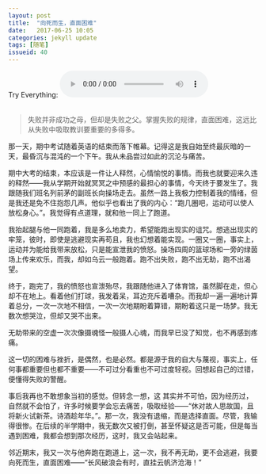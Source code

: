 ```yaml
---
layout: post
title:  "向死而生，直面困难"
date:   2017-06-25 10:05
categories: jekyll update
tags: [随笔]
issueid: 40
---
```



Try Everything: <audio src="/music/Try Everything.mp3" controls="controls" loop="loop" preload="meta"></audio>  
<br>

> 失败并非成功之母，但却是失败之父。掌握失败的规律，直面困难，这远比从失败中吸取教训要重要的多得多。

那一天，期中考试随着英语的结束而落下帷幕。记得这是我自始至终最灰暗的一天，最昏沉与混沌的一个下午。我从未品尝过如此的沉沦与痛苦。  

期中大考的结束，本应该是一件让人释然，心情愉悦的事情。而我也就要迎来久违的释然——我从学期开始就冥冥之中预感的最担心的事情，今天终于要发生了。我跟随我们班名列前茅的副班长向操场走去。虽然一路上我极力控制着我的情绪，但是我还是免不住抱怨几声。他似乎也看出了我的内心：“跑几圈吧，运动可以使人放松身心。”。我觉得有点道理，就和他一同上了跑道。  

我抬起腿与他一同跑着，我是多么地卖力，希望能跑出现实的诅咒。想逃出现实的牢笼，彼时，即使是逃避现实再苟且，我也幻想着能实现。一圈又一圈，事实上，运动并为能给我带来放松，只是能宣泄我的愤怒。操场四周的篮球场和一旁的绿茵场上传来欢乐，而我，却如乌云一般跑着。跑不出失败，跑不出无助，跑不出渴望。  

终于，跑完了，我的愤怒也宣泄殆尽，我跟随他进入了体育馆，虽然脚在走，但心却不在地上。看着他们打球，我发着呆，耳边充斥着嘈杂。而我却一遍一遍地计算着总分，一次一次地不相信，一次一次地期盼着算错，期盼着这只是一场梦。我无数次想哭泣，但却又哭不出来。  

无助带来的空虚一次次像摄魂怪一般摄人心魂，而我早已没了知觉，也不再感到疼痛。  

这一切的困难与挫折，是偶然，也是必然。都是源于我的自大与蔑视，事实上，任何事都重要但也都不重要——不可过分看重也不可过度轻视。回想起自己的过错，便懂得失败的警醒。  

事后我再也不敢想象当初的感觉。但转念一想，这 其实并不可怕，因为经历过，自然就不会怕了，许多时候要学会忘去痛苦，吸取经验——“休对故人思故国，且将新火试新茶。诗酒趁年华。”。那一次，我没有退缩，而是选择直面。尽管，我输得很惨。在后续的半学期中，我无数次又被打倒，甚至怀疑这是否可能，但是每当遇到困难，我都会想到那次经历，这时，我又会站起来。  

邻近期末，我又一次与他奔跑在跑道上，这一次，我不再无助，更不会逃避，我要向死而生，直面困难——“长风破浪会有时，直挂云帆济沧海！”
